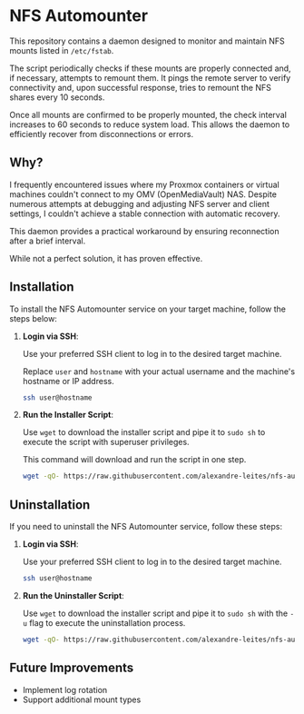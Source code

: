 # NFS Automounter

This repository contains a daemon designed to monitor and maintain NFS mounts listed in `/etc/fstab`.

The script periodically checks if these mounts are properly connected and, if necessary, attempts to remount them. It pings the remote server to verify connectivity and, upon successful response, tries to remount the NFS shares every 10 seconds.

Once all mounts are confirmed to be properly mounted, the check interval increases to 60 seconds to reduce system load. This allows the daemon to efficiently recover from disconnections or errors.

## Why?

I frequently encountered issues where my Proxmox containers or virtual machines couldn't connect to my OMV (OpenMediaVault) NAS. Despite numerous attempts at debugging and adjusting NFS server and client settings, I couldn't achieve a stable connection with automatic recovery.

This daemon provides a practical workaround by ensuring reconnection after a brief interval.

While not a perfect solution, it has proven effective.

## Installation

To install the NFS Automounter service on your target machine, follow the steps below:

1. **Login via SSH**:

   Use your preferred SSH client to log in to the desired target machine.
   
   Replace `user` and `hostname` with your actual username and the machine's hostname or IP address.

    ```sh
    ssh user@hostname
    ```

2. **Run the Installer Script**:

   Use `wget` to download the installer script and pipe it to `sudo sh` to execute the script with superuser privileges.
   
   This command will download and run the script in one step.

    ```sh
    wget -qO- https://raw.githubusercontent.com/alexandre-leites/nfs-automounter/main/installer.sh | sudo sh
    ```

## Uninstallation

If you need to uninstall the NFS Automounter service, follow these steps:

1. **Login via SSH**:

   Use your preferred SSH client to log in to the desired target machine.

    ```sh
    ssh user@hostname
    ```

2. **Run the Uninstaller Script**:

   Use `wget` to download the installer script and pipe it to `sudo sh` with the `-u` flag to execute the uninstallation process.

    ```sh
    wget -qO- https://raw.githubusercontent.com/alexandre-leites/nfs-automounter/main/installer.sh | sudo sh -s -u
    ```

## Future Improvements
- Implement log rotation
- Support additional mount types
